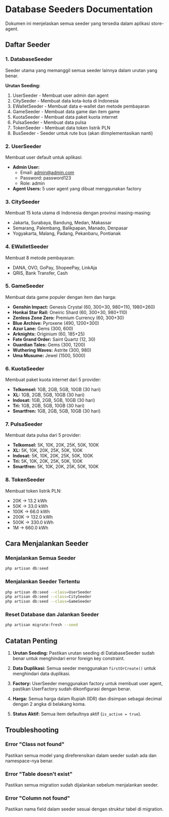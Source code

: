 # Database Seeders Documentation

Dokumen ini menjelaskan semua seeder yang tersedia dalam aplikasi store-agent.

## Daftar Seeder

### 1. DatabaseSeeder

Seeder utama yang memanggil semua seeder lainnya dalam urutan yang benar.

**Urutan Seeding:**

1. UserSeeder - Membuat user admin dan agent
2. CitySeeder - Membuat data kota-kota di Indonesia
3. EWalletSeeder - Membuat data e-wallet dan metode pembayaran
4. GameSeeder - Membuat data game dan item game
5. KuotaSeeder - Membuat data paket kuota internet
6. PulsaSeeder - Membuat data pulsa
7. TokenSeeder - Membuat data token listrik PLN
8. BusSeeder - Seeder untuk rute bus (akan diimplementasikan nanti)

### 2. UserSeeder

Membuat user default untuk aplikasi:

-   **Admin User:**
    -   Email: admin@admin.com
    -   Password: password123
    -   Role: admin
-   **Agent Users:** 5 user agent yang dibuat menggunakan factory

### 3. CitySeeder

Membuat 15 kota utama di Indonesia dengan provinsi masing-masing:

-   Jakarta, Surabaya, Bandung, Medan, Makassar
-   Semarang, Palembang, Balikpapan, Manado, Denpasar
-   Yogyakarta, Malang, Padang, Pekanbaru, Pontianak

### 4. EWalletSeeder

Membuat 8 metode pembayaran:

-   DANA, OVO, GoPay, ShopeePay, LinkAja
-   QRIS, Bank Transfer, Cash

### 5. GameSeeder

Membuat data game populer dengan item dan harga:

-   **Genshin Impact:** Genesis Crystal (60, 300+30, 980+110, 1980+260)
-   **Honkai Star Rail:** Oneiric Shard (60, 300+30, 980+110)
-   **Zenless Zone Zero:** Premium Currency (60, 300+30)
-   **Blue Archive:** Pyroxene (490, 1200+300)
-   **Azur Lane:** Gems (300, 600)
-   **Arknights:** Originium (60, 185+25)
-   **Fate Grand Order:** Saint Quartz (12, 30)
-   **Guardian Tales:** Gems (300, 1200)
-   **Wuthering Waves:** Astrite (300, 980)
-   **Uma Musume:** Jewel (1500, 5000)

### 6. KuotaSeeder

Membuat paket kuota internet dari 5 provider:

-   **Telkomsel:** 1GB, 2GB, 5GB, 10GB (30 hari)
-   **XL:** 1GB, 2GB, 5GB, 10GB (30 hari)
-   **Indosat:** 1GB, 2GB, 5GB, 10GB (30 hari)
-   **Tri:** 1GB, 2GB, 5GB, 10GB (30 hari)
-   **Smartfren:** 1GB, 2GB, 5GB, 10GB (30 hari)

### 7. PulsaSeeder

Membuat data pulsa dari 5 provider:

-   **Telkomsel:** 5K, 10K, 20K, 25K, 50K, 100K
-   **XL:** 5K, 10K, 20K, 25K, 50K, 100K
-   **Indosat:** 5K, 10K, 20K, 25K, 50K, 100K
-   **Tri:** 5K, 10K, 20K, 25K, 50K, 100K
-   **Smartfren:** 5K, 10K, 20K, 25K, 50K, 100K

### 8. TokenSeeder

Membuat token listrik PLN:

-   20K → 13.2 kWh
-   50K → 33.0 kWh
-   100K → 66.0 kWh
-   200K → 132.0 kWh
-   500K → 330.0 kWh
-   1M → 660.0 kWh

## Cara Menjalankan Seeder

### Menjalankan Semua Seeder

```bash
php artisan db:seed
```

### Menjalankan Seeder Tertentu

```bash
php artisan db:seed --class=UserSeeder
php artisan db:seed --class=CitySeeder
php artisan db:seed --class=GameSeeder
```

### Reset Database dan Jalankan Seeder

```bash
php artisan migrate:fresh --seed
```

## Catatan Penting

1. **Urutan Seeding:** Pastikan urutan seeding di DatabaseSeeder sudah benar untuk menghindari error foreign key constraint.

2. **Data Duplikasi:** Semua seeder menggunakan `firstOrCreate()` untuk menghindari data duplikasi.

3. **Factory:** UserSeeder menggunakan factory untuk membuat user agent, pastikan UserFactory sudah dikonfigurasi dengan benar.

4. **Harga:** Semua harga dalam Rupiah (IDR) dan disimpan sebagai decimal dengan 2 angka di belakang koma.

5. **Status Aktif:** Semua item defaultnya aktif (`is_active = true`).

## Troubleshooting

### Error "Class not found"

Pastikan semua model yang direferensikan dalam seeder sudah ada dan namespace-nya benar.

### Error "Table doesn't exist"

Pastikan semua migration sudah dijalankan sebelum menjalankan seeder.

### Error "Column not found"

Pastikan nama field dalam seeder sesuai dengan struktur tabel di migration.
